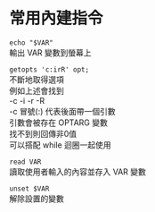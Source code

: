 # 常用內建指令

`echo "$VAR"`  
輸出 VAR 變數到螢幕上

`getopts 'c:irR' opt;`  
不斷地取得選項  
例如上述會找到  
-c -i -r -R  
-c 冒號\(:\) 代表後面帶一個引數  
引數會被存在 OPTARG 變數  
找不到則回傳非0值  
可以搭配 while 迴圈一起使用

`read VAR`  
讀取使用者輸入的內容並存入 VAR 變數

`unset $VAR`  
解除設置的變數

